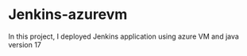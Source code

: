 # Jenkins-azurevm
In this project, I deployed Jenkins application using azure VM and java version 17
